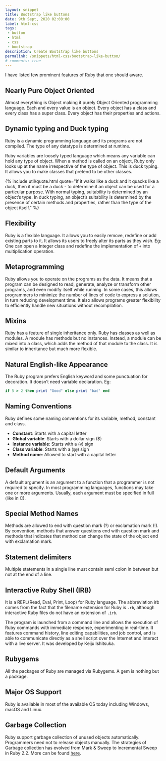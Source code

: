 ```yaml
---
layout: snippet
title: Bootstrap like buttons
date: 9th Sept, 2020 02:00:00
label: html-css
tags:
 - button
 - html
 - css
 - bootstrap
description: Create Bootstrap like buttons
permalink: /snippets/html-css/bootstrap-like-button/
# comments: true
---
```


I have listed few prominent features of Ruby that one should aware.

## Nearly Pure Object Oriented

Almost everything is Object making it purely Object Oriented programming language. Each and every value is an   object. Every object has a class and every class has a super class. Every object has their properties and actions.

## Dynamic typing and Duck typing

Ruby is a dynamic programming language and its programs are not compiled. The type of any datatype is determined at
runtime.

Ruby variables are loosely typed language which means any variable can hold any type of object. When a method is
called on an object, Ruby only looks up at the name irrespective of the type of object. This is duck typing. It
allows you to make classes that pretend to be other classes.

{% include util/quote.html
    quote="If it walks like a duck and it quacks like a duck, then it must be a duck - to determine if an object can be used for a particular purpose. With normal typing, suitability is determined by an object’s type. In duck typing, an object’s suitability is determined by the presence of certain methods and properties, rather than the type of the object itself."
%}

## Flexibility

Ruby is a flexible language. It allows you to easily remove, redefine or add existing parts to it. It allows its
users to freely alter its parts as they wish. Eg: One can open a Integer class and redefine the implementation of `+`
into multiplication operation.

## Metaprogramming

Ruby allows you to operate on the programs as the data. It means that a program can be designed to read, generate,
analyze or transform other programs, and even modify itself while running. In some cases, this allows programmers to
minimize the number of lines of code to express a solution, in turn reducing development time. It also allows
programs greater flexibility to efficiently handle new situations without recompilation.

## Mixins

Ruby has a feature of single inheritance only. Ruby has classes as well as modules. A module has methods but no
instances. Instead, a module can be mixed into a class, which adds the method of that module to the class. It is
similar to inheritance but much more flexible.

## Natural English-like Appearance

The Ruby program prefers English keyword and some punctuation for decoration. It doesn’t need variable declaration. Eg:
```ruby
if 5 > 2 then print "Good" else print "bad" end
```

## Naming Conventions

Ruby defines some naming conventions for its variable, method, constant and class.

- __Constant__: Starts with a capital letter
- __Global variable__: Starts with a dollar sign ($)
- __Instance variable__: Starts with a (`@`) sign
- __Class variable__: Starts with a (`@@`) sign
- __Method name__: Allowed to start with a capital letter

## Default Arguments

A default argument is an argument to a function that a programmer is not required to specify. In most programming
languages, functions may take one or more arguments. Usually, each argument must be specified in full (like in C).

## Special Method Names

Methods are allowed to end with question mark (?) or exclamation mark (!). By convention, methods that answer
questions end with question mark and methods that indicates that method can change the state of the object end with
exclamation mark.

## Statement delimiters

Multiple statements in a single line must contain semi colon in between but not at the end of a line.

## Interactive Ruby Shell (IRB)

It is a REPL(Read, Eval, Print, Loop) for Ruby language. The abbreviation irb comes from the fact that the filename
extension for Ruby is `.rb`, although interactive Ruby files do not have an extension of `.irb`.

The program is launched from a command line and allows the execution of Ruby commands with immediate response,
experimenting in real-time. It features command history, line editing capabilities, and job control, and is able to
communicate directly as a shell script over the Internet and interact with a live server. It was developed by Keiju
Ishitsuka.

## Rubygems

All the packages of Ruby are managed via Rubygems. A gem is nothing but a package.

## Major OS Support

Ruby is available in most of the available OS today including Windows, macOS and Linux.

## Garbage Collection

Ruby support garbage collection of unused objects automatically. Programmers need not to release objects manually.
The strategies of Garbage collection has evolved from Mark & Sweep to Incremental Sweep in Ruby 2.2. More can be
found [here](https://blog.heroku.com/incremental-gc).
